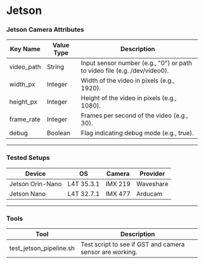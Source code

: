 # Jetson

### Jetson Camera Attributes

| Key Name    | Value Type | Description                                  |
|-------------|------------|----------------------------------------------|
| video_path  | String     | Input sensor number (e.g., "0") or path to video file (e.g. /dev/video0). |
| width_px    | Integer    | Width of the video in pixels (e.g., 1920).  |
| height_px   | Integer    | Height of the video in pixels (e.g., 1080). |
| frame_rate  | Integer    | Frames per second of the video (e.g., 30).  |
| debug       | Boolean    | Flag indicating debug mode (e.g., true).    |

___

### Tested Setups

| Device | OS | Camera | Provider |
|------------------|-----------------|-----------------|-----------------|
| Jetson Orin-Nano | L4T 35.3.1 | IMX 219 | Waveshare |
| Jetson Nano | L4T 32.7.1 | IMX 477 | Arducam |

____

### Tools

| Tool | Description |
|------------------|-----------------|
| test_jetson_pipeline.sh | Test script to see if GST and camera sensor are working. |
